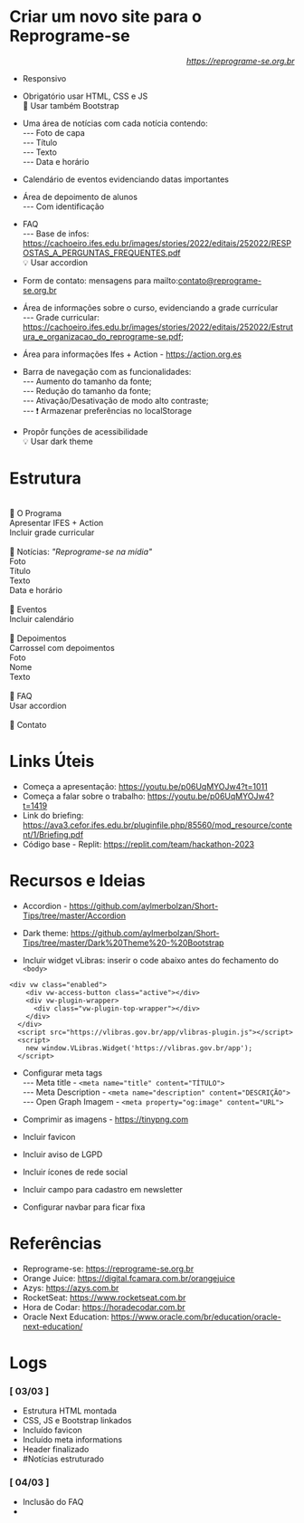 # Criar um novo site para o Reprograme-se

_<p style="text-align:right;">https://reprograme-se.org.br</p>_

- Responsivo

- Obrigatório usar HTML, CSS e JS
  <br>📌 Usar também Bootstrap

- Uma área de notícias com cada notícia contendo:
  <br>--- Foto de capa
  <br>--- Título
  <br>--- Texto
  <br>--- Data e horário

- Calendário de eventos evidenciando datas importantes

- Área de depoimento de alunos
  <br>--- Com identificação

- FAQ
  <br>--- Base de infos: https://cachoeiro.ifes.edu.br/images/stories/2022/editais/252022/RESPOSTAS_A_PERGUNTAS_FREQUENTES.pdf
  <br>💡 Usar accordion
- Form de contato: mensagens para mailto:contato@reprograme-se.org.br

- Área de informações sobre o curso, evidenciando a grade currícular
  <br>--- Grade curricular: https://cachoeiro.ifes.edu.br/images/stories/2022/editais/252022/Estrutura_e_organizacao_do_reprograme-se.pdf;

- Área para informações Ifes + Action - https://action.org.es

- Barra de navegação com as funcionalidades:
  <br>--- Aumento do tamanho da fonte;
  <br>--- Redução do tamanho da fonte;
  <br>--- Ativação/Desativação de modo alto contraste;
  <br>--- ❗ Armazenar preferências no localStorage

- Propôr funções de acessibilidade
  <br>💡 Usar dark theme

# Estrutura

<br>📌 O Programa
<br> Apresentar IFES + Action
<br>Incluir grade curricular
<br>
<br>📌 Notícias: _"Reprograme-se na mídia"_
<br>Foto
<br>Título
<br>Texto
<br>Data e horário
<br>
<br>📌 Eventos
<br>Incluir calendário
<br>
<br>📌 Depoimentos
<br> Carrossel com depoimentos
<br>Foto
<br>Nome
<br>Texto
<br>
<br>📌 FAQ
<br> Usar accordion
<br>
<br>📌 Contato

# Links Úteis

- Começa a apresentação: https://youtu.be/p06UqMYOJw4?t=1011
- Começa a falar sobre o trabalho: https://youtu.be/p06UqMYOJw4?t=1419
- Link do briefing: https://ava3.cefor.ifes.edu.br/pluginfile.php/85560/mod_resource/content/1/Briefing.pdf
- Código base - Replit: https://replit.com/team/hackathon-2023

# Recursos e Ideias

- Accordion - https://github.com/aylmerbolzan/Short-Tips/tree/master/Accordion

- Dark theme: https://github.com/aylmerbolzan/Short-Tips/tree/master/Dark%20Theme%20-%20Bootstrap

- Incluir widget vLibras: inserir o code abaixo antes do fechamento do `<body>`

```
<div vw class="enabled">
    <div vw-access-button class="active"></div>
    <div vw-plugin-wrapper>
      <div class="vw-plugin-top-wrapper"></div>
    </div>
  </div>
  <script src="https://vlibras.gov.br/app/vlibras-plugin.js"></script>
  <script>
    new window.VLibras.Widget('https://vlibras.gov.br/app');
  </script>
```

- Configurar meta tags
  <br>--- Meta title - `<meta name="title" content="TÍTULO">`
  <br>--- Meta Description - `<meta name="description" content="DESCRIÇÃO">`
  <br>--- Open Graph Imagem - `<meta property="og:image" content="URL">`

- Comprimir as imagens - https://tinypng.com

- Incluir favicon

- Incluir aviso de LGPD

- Incluir ícones de rede social

- Incluir campo para cadastro em newsletter

- Configurar navbar para ficar fixa

# Referências

- Reprograme-se: https://reprograme-se.org.br
- Orange Juice: https://digital.fcamara.com.br/orangejuice
- Azys: https://azys.com.br
- RocketSeat: https://www.rocketseat.com.br
- Hora de Codar: https://horadecodar.com.br
- Oracle Next Education: https://www.oracle.com/br/education/oracle-next-education/

# Logs

### [ 03/03 ]

- Estrutura HTML montada
- CSS, JS e Bootstrap linkados
- Incluído favicon
- Incluído meta informations
- Header finalizado
- #Notícias estruturado


### [ 04/03 ]

- Inclusão do FAQ
- 
